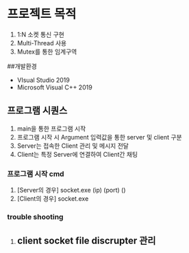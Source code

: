 # 프로젝트 목적

1. 1:N 소켓 통신 구현
2. Multi-Thread 사용
3. Mutex를 통한 임계구역

##개발환경
- VIsual Studio 2019
- Microsoft Visual C++ 2019

## 프로그램 시퀀스
1. main을 통한 프로그램 시작
2. 프로그램 시작 시 Argument 입력값을 통한 server 및 client 구분
3. Server는 접속한 Client 관리 및 메시지 전달
4. Client는 특정 Server에 연결하여 Client간 채팅

### 프로그램 시작 cmd
1. [Server의 경우] socket.exe (ip) (port) ()
2. [Client의 경우] socket.exe 

### trouble shooting
1. client socket file discrupter 관리
   -
   

